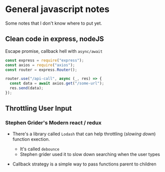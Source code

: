# General javascript notes

Some notes that I don't know where to put yet.

## Clean code in express, nodeJS

Escape promise, callback hell with `async/await`

```js
const express = require("express");
const axios = require("axios");
const router = express.Router();

router.use("/api-call", async (_, res) => {
  const data = await axios.get("/some-url");
  res.send(data);
});
```

## Throttling User Input

### Stephen Grider's Modern react / redux

- There's a library called `Lodash` that can help throttling (_slowing down_) function exection.
  - It's called `debounce`
  - Stephen grider used it to slow down searching when the user types

- Callback strategy is a simple way to pass functions parent to children
